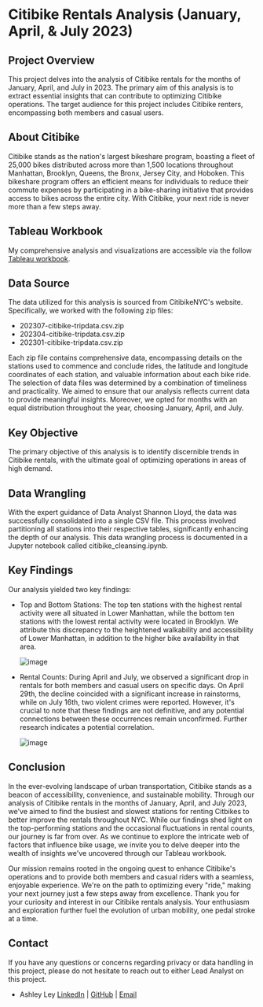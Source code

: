 # Citibike Rentals Analysis (January, April, & July 2023)

## Project Overview
This project delves into the analysis of Citibike rentals for the months of January, April, and July in 2023. The primary aim of this analysis is to extract essential insights that can contribute to optimizing Citibike operations. The target audience for this project includes Citibike renters, encompassing both members and casual users.

## About Citibike
Citibike stands as the nation's largest bikeshare program, boasting a fleet of 25,000 bikes distributed across more than 1,500 locations throughout Manhattan, Brooklyn, Queens, the Bronx, Jersey City, and Hoboken. This bikeshare program offers an efficient means for individuals to reduce their commute expenses by participating in a bike-sharing initiative that provides access to bikes across the entire city. With Citibike, your next ride is never more than a few steps away.

## Tableau Workbook
My comprehensive analysis and visualizations are accessible via the follow [Tableau workbook](https://public.tableau.com/app/profile/ashley.ley/viz/CitiBike2023Analysis/Story1?publish=yes).

## Data Source
The data utilized for this analysis is sourced from CitibikeNYC's website. Specifically, we worked with the following zip files:
+ 202307-citibike-tripdata.csv.zip
+ 202304-citibike-tripdata.csv.zip
+ 202301-citibike-tripdata.csv.zip

Each zip file contains comprehensive data, encompassing details on the stations used to commence and conclude rides, the latitude and longitude coordinates of each station, and valuable information about each bike ride. The selection of data files was determined by a combination of timeliness and practicality. We aimed to ensure that our analysis reflects current data to provide meaningful insights. Moreover, we opted for months with an equal distribution throughout the year, choosing January, April, and July.

## Key Objective
The primary objective of this analysis is to identify discernible trends in Citibike rentals, with the ultimate goal of optimizing operations in areas of high demand.

## Data Wrangling
With the expert guidance of Data Analyst Shannon Lloyd, the data was successfully consolidated into a single CSV file. This process involved partitioning all stations into their respective tables, significantly enhancing the depth of our analysis. This data wrangling process is documented in a Jupyter notebook called citibike_cleansing.ipynb.

## Key Findings
Our analysis yielded two key findings:

+ Top and Bottom Stations: The top ten stations with the highest rental activity were all situated in Lower Manhattan, while the bottom ten stations with the lowest rental activity were located in Brooklyn. We attribute this discrepancy to the heightened walkability and accessibility of Lower Manhattan, in addition to the higher bike availability in that area.
  
     ![image](https://github.com/ashley-ley/citi-bike-analysis/assets/132225987/d22d633e-2799-4cd9-aca6-091236b9fe6c)

+ Rental Counts: During April and July, we observed a significant drop in rentals for both members and casual users on specific days. On April 29th, the decline coincided with a significant increase in rainstorms, while on July 16th, two violent crimes were reported. However, it's crucial to note that these findings are not definitive, and any potential connections between these occurrences remain unconfirmed. Further research indicates a potential correlation.

     ![image](https://github.com/ashley-ley/citi-bike-analysis/assets/132225987/58d51cc8-b0c6-4b1c-bd27-00305677cddd)

## Conclusion

In the ever-evolving landscape of urban transportation, Citibike stands as a beacon of accessibility, convenience, and sustainable mobility. Through our analysis of Citibike rentals in the months of January, April, and July 2023, we've aimed to find the busiest and slowest stations for renting Citbikes to better improve the rentals throughout NYC. While our findings shed light on the top-performing stations and the occasional fluctuations in rental counts, our journey is far from over. As we continue to explore the intricate web of factors that influence bike usage, we invite you to delve deeper into the wealth of insights we've uncovered through our Tableau workbook. 

Our mission remains rooted in the ongoing quest to enhance Citibike's operations and to provide both members and casual riders with a seamless, enjoyable experience. We're on the path to optimizing every "ride," making your next journey just a few steps away from excellence. Thank you for your curiosity and interest in our Citibike rentals analysis. Your enthusiasm and exploration further fuel the evolution of urban mobility, one pedal stroke at a time.

## Contact

If you have any questions or concerns regarding privacy or data handling in this project, please do not hesitate to reach out to either Lead Analyst on this project. 
+ Ashley Ley [LinkedIn](https://www.linkedin.com/in/ashley-ley1/) | [GitHub](https://github.com/ashley-ley) | [Email](yakopeca@gmail.com)
